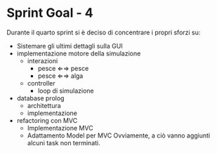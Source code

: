 # Sprint Goal - 4

Durante il quarto sprint si è deciso di concentrare i propri sforzi su:
 - Sistemare gli ultimi dettagli sulla GUI
 - implementazione motore della simulazione
   - interazioni
     - pesce ⇐⇒ pesce
     - pesce ⇐⇒ alga
   - controller
     - loop di simulazione
 - database prolog
   - architettura
   - implementazione 
 - refactoring con MVC
   - Implementazione MVC
   - Adattamento Model per MVC
Ovviamente, a ciò vanno aggiunti alcuni task non terminati.